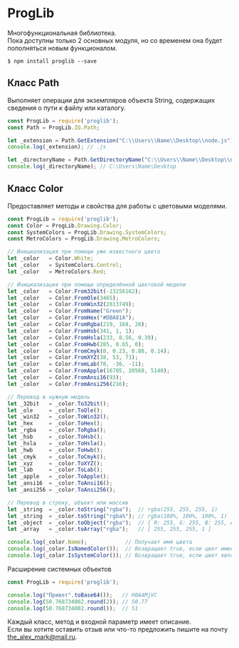 # ProgLib
Многофункциональная библиотека.  
Пока доступны только 2 основных модуля, но со временем она будет пополняться новым функционалом.

```console
$ npm install proglib --save
```

## Класс Path
Выполняет операции для экземпляров объекта String, содержащих сведения о пути к файлу или каталогу.

```js
const ProgLib = require('proglib');
const Path = ProgLib.IO.Path;

let _extension = Path.GetExtension("C:\\Users\\Name\\Desktop\\node.js");
console.log(_extension); // .js

let _directoryName = Path.GetDirectoryName("C:\\Users\\Name\\Desktop\\node.js");
console.log(_directoryName); // C:\Users\Name\Desktop
```

## Класс Color
Предоставляет методы и свойства для работы с цветовыми моделями.

```js
const ProgLib = require('proglib');
const Color = ProgLib.Drawing.Color;
const SystemColors = ProgLib.Drawing.SystemColors;
const MetroColors = ProgLib.Drawing.MetroColors;

// Инициализация при помощи уже известного цвета
let _color   = Color.White;
let _color   = SystemColors.Control;
let _color   = MetroColors.Red;

// Инициализация при помощи определённой цветовой модели
let _color   = Color.From32bit(-13256162);
let _color   = Color.FromOle(3465);
let _color   = Color.FromWin32(2013749);
let _color   = Color.FromName("Green");
let _color   = Color.FromHex("#DBA81A");
let _color   = Color.FromRgba(219, 168, 26);
let _color   = Color.FromHsb(341, 1, 1);
let _color   = Color.FromHsla(233, 0.56, 0.39);
let _color   = Color.FromHwb(285, 0.65, 0);
let _color   = Color.FromCmyk(0, 0.23, 0.88, 0.14);
let _color   = Color.FromXYZ(38, 53, 71);
let _color   = Color.FromLab(78, -36, -11);
let _color   = Color.FromApple(16705, 20560, 5140);
let _color   = Color.FromAnsi16(93);
let _color   = Color.FromAnsi256(216);

// Перевод в нужную модель
let _32bit   = _color.To32bit();
let _ole     = _color.ToOle();
let _win32   = _color.ToWin32();
let _hex     = _color.ToHex();
let _rgba    = _color.ToRgba();
let _hsb     = _color.ToHsb();
let _hsla    = _color.ToHsla();
let _hwb     = _color.ToHwb();
let _cmyk    = _color.ToCmyk();
let _xyz     = _color.ToXYZ();
let _lab     = _color.ToLab();
let _apple   = _color.ToApple();
let _ansi16  = _color.ToAnsi16();
let _ansi256 = _color.ToAnsi256();

// Перевод в строку, объект или массив
let _string  = _color.toString("rgba");  // rgba(255, 255, 255, 1)
let _string  = _color.toString("rgba%"); // rgba(100%, 100%, 100%, 1)
let _object  = _color.toObject("rgba");  // { R: 255, G: 255, B: 255, A: 1 }
let _array   = _color.toArray("rgba");   // [ 255, 255, 255, 1 ]

console.log(_color.Name);            // Получает имя цвета
console.log(_color.IsNamedColor());  // Возвращает true, если цвет имеет название
console.log(_color.IsSystemColor()); // Возвращает true, если цвет является системным
```

Расширение системных объектов
```js
const ProgLib = require('proglib');

console.log("Привет".toBase64());   // H0A4MjVC
console.log(50.768734002.round(2)); // 50.77
console.log(50.768734002.round());  // 51
```

Каждый класс, метод и входной параметр имеет описание.  
Если вы хотите оставить отзыв или что-то предложить пишите на почту the_alex_mark@mail.ru.